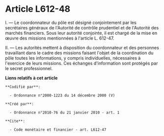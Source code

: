 # Article L612-48

I. ― Le coordonnateur du pôle est désigné conjointement par les secrétaires généraux de l'Autorité de contrôle prudentiel et
de l'Autorité des marchés financiers. Sous leur autorité conjointe, il est chargé de la mise en œuvre des missions
mentionnées à l'article L. 612-47. 

II. ― Les autorités mettent à disposition du coordonnateur et des personnes travaillant dans le cadre des missions faisant
l'objet de la coordination du pôle toutes les informations, y compris individuelles, nécessaires à l'exercice de leurs
missions. Ces échanges d'information sont protégés par le secret professionnel.

**Liens relatifs à cet article**

	**Codifié par**:

	  - Ordonnance n°2000-1223 du 14 décembre 2000 (V)

	**Créé par**:

	  - Ordonnance n°2010-76 du 21 janvier 2010 - art. 1

	**Cite**:

	  - Code monétaire et financier - art. L612-47
